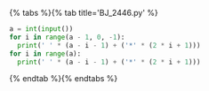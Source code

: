 {% tabs %}{% tab title='BJ_2446.py' %}

```py
a = int(input())
for i in range(a - 1, 0, -1):
  print(' ' * (a - i - 1) + ('*' * (2 * i + 1)))
for i in range(a):
  print(' ' * (a - i - 1) + ('*' * (2 * i + 1)))
```

{% endtab %}{% endtabs %}
